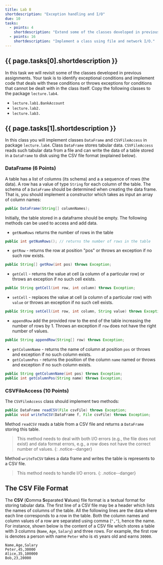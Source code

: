 ```yaml
---
title: Lab 8
shortdescription: "Exception handling and I/O"
due: 10
tasks:
  - points: 4
    shortdescription: "Extend some of the classes developed in previous assignments to handle exceptional conditions."
  - points: 16
    shortdescription: "Implement a class using file and network I/O."
---
```


## {{ page.tasks[0].shortdescription }}

In this task we will revisit some of the classes developed in previous assignments. Your task is to identify exceptional conditions and implement code that deals with these conditions or throws exceptions for conditions that cannot be dealt with in the class itself. Copy the following classes to the package `lecture.lab4`.

* `lecture.lab1.BankAccount`
* `lecture.lab2.`
* `lecture.lab3.`


## {{ page.tasks[1].shortdescription }}

In this class you will implement classes `DataFrame` and `CSVFileAccess` in package `lecture.lab4`.
Class `DataFrame` stores tabular data. `CSVFileAccess` reads such tabular data from a file and can write the data of a table stored in a `DataFrame` to disk using the CSV file format (explained below).


### DataFrame (6 Points)

A table has a list of columns (its schema) and a a sequence of rows (the data). A row has a value of type `String` for each column of the table. The schema of a `DataFrame` should be determined when creating the data frame. That is, you should implement a constructor which takes as input an array of column names:

~~~java
public DataFrame(String[] columnNames);
~~~

Initially, the table stored in a dataframe should be empty. The following methods can be used to access and add data.

* `getNumRows` returns the number of rows in the table

~~~java
public int getNumRows(); // returns the number of rows in the table
~~~

* `getRow` - returns the row at position "pos" or throws an exception if no such row exists.

~~~java
public String[] getRow(int pos) throws Exception;
~~~

* `getCell` - returns the value at cell (a column of a particular row) or throws an exception if no such cell exists.

~~~java
public String getCell(int row, int column) throws Exception;
~~~

* `setCell` - replaces the value at cell (a column of a particular row) with `value` or throws an exception if no such cell exists.

~~~java
public String setCell(int row, int column, String value) throws Exception;
~~~

* `appendRow` add the provided row to the end of the table increasing the number of rows by 1. Throws an exception if `row` does not have the right number of values.

~~~java
public String appendRow(String[] row) throws Exception;
~~~

* `getColumnName` - returns the name of column at position `pos` or throws and exception if no such column exists.
* `getColumnPos` - returns the position of the column `name` named or throws and exception if no such column exists.

~~~java
public String getColumnName(int pos) throws Exception;
public int getColumnPos(String name) throws Exception;
~~~

### CSVFileAccess (10 Points)

The `CSVFileAccess` class should implement two methods:

~~~java
public DataFrame readCSV(File csvFile) throws Exception;
public void writeToCSV(DataFrame f, File csvFile) throws Exception;
~~~

Method `readCSV` reads a table from a CSV file and returns a `DataFrame` storing this table.

> This method needs to deal with both I/O errors (e.g., the file does not exist) and data format errors, e.g., a row does not have the correct number of values.
{: .notice--danger}


Method `writeToCSV` takes a data frame and writes the table is represents to a CSV file.

> This method needs to handle I/O errors.
{: .notice--danger}

## The CSV File Format

The **CSV** (**C**omma **S**eparated **V**alues) file format is a textual format for storing tabular data. The first line of a CSV file may be a header which lists the names of columns of the table. All the following lines are the data where each line corresponds to a row in the table. Both the column names and column values of a row are separated using comma (`","`), hence the name. For instance, shown below is the content of a CSV file which stores a table with 3 columns (`Name`, `Age`, `Salary`) and three rows. For example, the first row is denotes a person with name `Peter` who is `45` years old and earns `30000`.

~~~shell
Name,Age,Salary
Peter,45,30000
Alice,35,100000
Bob,23,20000
~~~
